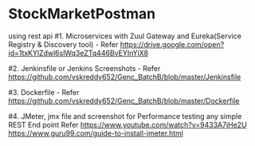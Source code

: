 # StockMarketPostman
using rest api
#1. Microservices with Zuul Gateway and Eureka(Service Registry & Discovery tool) - Refer https://drive.google.com/open?id=1txKYlZdwl6slWq3eZTq446BvEYInYjX8

#2. Jenkinsfile or Jenkins Screenshots - Refer https://github.com/vskreddy652/Genc_BatchB/blob/master/Jenkinsfile

#3. Dockerfile - Refer https://github.com/vskreddy652/Genc_BatchB/blob/master/Dockerfile

#4. JMeter, jmx file and screenshot for Performance testing any simple REST End point
Refer https://www.youtube.com/watch?v=9433A7jHe2U 
https://www.guru99.com/guide-to-install-jmeter.html


